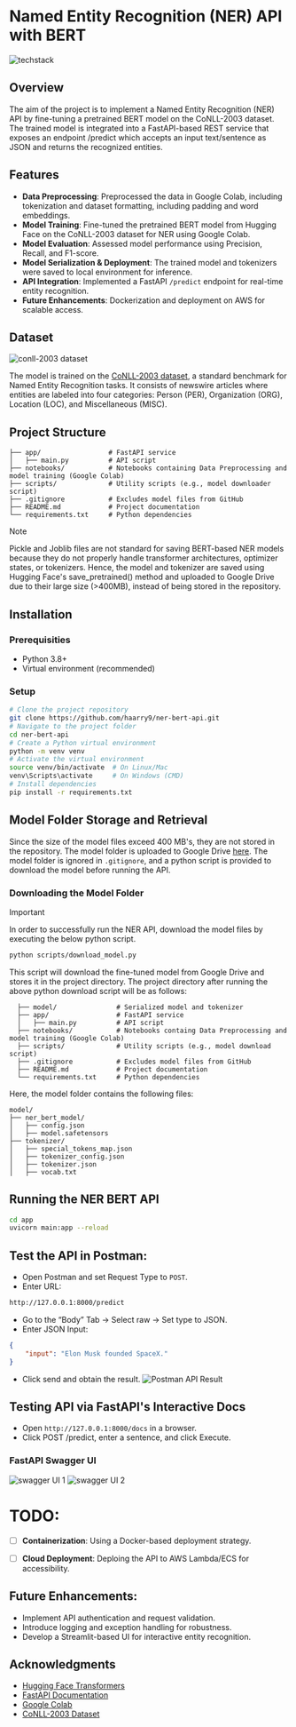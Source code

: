 # Named Entity Recognition (NER) API with BERT

![techstack](tech_stack.png)

## Overview

The aim of the project is to implement a Named Entity Recognition (NER) API by fine-tuning a pretrained BERT model on the CoNLL-2003 dataset. The trained model is integrated into a FastAPI-based REST service that exposes an endpoint /predict which accepts an input text/sentence as JSON and returns the recognized entities. 

## Features
- **Data Preprocessing**: Preprocessed the data in Google Colab, including tokenization and dataset formatting, including padding and word embeddings.
- **Model Training**: Fine-tuned the pretrained BERT model from Hugging Face on the CoNLL-2003 dataset for NER using Google Colab.
- **Model Evaluation**: Assessed model performance using Precision, Recall, and F1-score.
- **Model Serialization & Deployment**: The trained model and tokenizers were saved to local environment for inference.
- **API Integration**: Implemented a FastAPI `/predict` endpoint for real-time entity recognition.
- **Future Enhancements**: Dockerization and deployment on AWS for scalable access.

## Dataset
![conll-2003 dataset](conll-2003.png)

The model is trained on the [CoNLL-2003 dataset](https://huggingface.co/datasets/eriktks/conll2003), a standard benchmark for Named Entity Recognition tasks. It consists of newswire articles where entities are labeled into four categories: Person (PER), Organization (ORG), Location (LOC), and Miscellaneous (MISC). 

## Project Structure

```
├── app/                 # FastAPI service
│   ├── main.py          # API script
├── notebooks/           # Notebooks containing Data Preprocessing and model training (Google Colab)
├── scripts/             # Utility scripts (e.g., model downloader script)
├── .gitignore           # Excludes model files from GitHub
├── README.md            # Project documentation
└── requirements.txt     # Python dependencies
```
> [!NOTE]  
> Pickle and Joblib files are not standard for saving BERT-based NER models because they do not properly handle transformer architectures, optimizer states, or tokenizers. Hence, the model and tokenizer are saved using Hugging Face's save_pretrained() method and uploaded to Google Drive due to their large size (>400MB), instead of being stored in the repository.

## Installation

### Prerequisities
- Python 3.8+
- Virtual environment (recommended)

### Setup

```bash
# Clone the project repository
git clone https://github.com/haarry9/ner-bert-api.git
# Navigate to the project folder
cd ner-bert-api
# Create a Python virtual environment
python -m venv venv
# Activate the virtual environment
source venv/bin/activate  # On Linux/Mac
venv\Scripts\activate     # On Windows (CMD)
# Install dependencies
pip install -r requirements.txt
```
## Model Folder Storage and Retrieval
Since the size of the model files exceed 400 MB's, they are not stored in the repository. The model folder is uploaded to Google Drive [here](https://drive.google.com/file/d/1TjtdVLCQ1So2TC6ylo6Rttyp2l_yXpvX/view?usp=drive_link). The model folder is ignored in `.gitignore`, and a python script is provided to download the model before running the API.

### Downloading the Model Folder
> [!IMPORTANT]  
> In order to successfully run the NER API, download the model files by executing the below python script.

```bash
python scripts/download_model.py
```
This script will download the fine-tuned model from Google Drive and stores it in the project directory.
The project directory after running the above python download script will be as follows:
```
  ├── model/               # Serialized model and tokenizer
  ├── app/                 # FastAPI service
  │   ├── main.py          # API script
  ├── notebooks/           # Notebooks containg Data Preprocessing and model training (Google Colab)
  ├── scripts/             # Utility scripts (e.g., model download script)
  ├── .gitignore           # Excludes model files from GitHub
  ├── README.md            # Project documentation
  └── requirements.txt     # Python dependencies
```
Here, the model folder contains the following files:
```
model/
├── ner_bert_model/
│   ├── config.json
│   ├── model.safetensors
├── tokenizer/
│   ├── special_tokens_map.json
│   ├── tokenizer_config.json
│   ├── tokenizer.json
│   ├── vocab.txt
```
## Running the NER BERT API
```bash
cd app
uvicorn main:app --reload
```

## Test the API in Postman:
- Open Postman and set Request Type to `POST`.
- Enter URL:
```bash
http://127.0.0.1:8000/predict
```
- Go to the “Body” Tab → Select raw → Set type to JSON.
- Enter JSON Input:
```json
{
    "input": "Elon Musk founded SpaceX."
}
```
- Click send and obtain the result.
![Postman API Result](postman_api_result.png)


## Testing API via FastAPI's Interactive Docs
- Open `http://127.0.0.1:8000/docs` in a browser.
- Click POST /predict, enter a sentence, and click Execute.

### FastAPI Swagger UI 
![swagger UI 1](ui1.png)
![swagger UI 2](ui2.png)



# TODO:
- [ ] **Containerization**: Using a Docker-based deployment strategy.
- [ ] **Cloud Deployment**: Deploing the API to AWS Lambda/ECS for accessibility.


## Future Enhancements:
- Implement API authentication and request validation.
- Introduce logging and exception handling for robustness.
- Develop a Streamlit-based UI for interactive entity recognition.

## Acknowledgments
- [Hugging Face Transformers](https://huggingface.co/transformers/)
- [FastAPI Documentation](https://fastapi.tiangolo.com/)
- [Google Colab](https://colab.research.google.com/)
- [CoNLL-2003 Dataset](https://www.kaggle.com/datasets/alaakhaled/conll003-ner)
